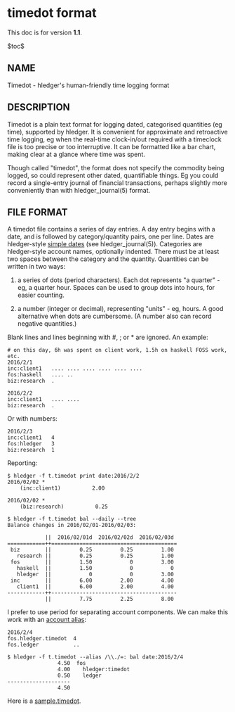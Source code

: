 # timedot format

This doc is for version **1.1**. <span class="docversions"></span>

\$toc\$

## NAME

Timedot - hledger's human-friendly time logging format

## DESCRIPTION

Timedot is a plain text format for logging dated, categorised quantities
(eg time), supported by hledger. It is convenient for approximate and
retroactive time logging, eg when the real-time clock-in/out required
with a timeclock file is too precise or too interruptive. It can be
formatted like a bar chart, making clear at a glance where time was
spent.

Though called "timedot", the format does not specify the commodity being
logged, so could represent other dated, quantifiable things. Eg you
could record a single-entry journal of financial transactions, perhaps
slightly more conveniently than with hledger\_journal(5) format.

## FILE FORMAT

A timedot file contains a series of day entries. A day entry begins with
a date, and is followed by category/quantity pairs, one per line. Dates
are hledger-style [simple dates](#simple-dates) (see
hledger\_journal(5)). Categories are hledger-style account names,
optionally indented. There must be at least two spaces between the
category and the quantity. Quantities can be written in two ways:

1.  a series of dots (period characters). Each dot represents "a
    quarter" - eg, a quarter hour. Spaces can be used to group dots into
    hours, for easier counting.

2.  a number (integer or decimal), representing "units" - eg, hours. A
    good alternative when dots are cumbersome. (A number also can record
    negative quantities.)

Blank lines and lines beginning with \#, ; or \* are ignored. An
example:

``` {.timedot}
# on this day, 6h was spent on client work, 1.5h on haskell FOSS work, etc.
2016/2/1
inc:client1   .... .... .... .... .... ....
fos:haskell   .... .. 
biz:research  .

2016/2/2
inc:client1   .... ....
biz:research  .
```

Or with numbers:

``` {.timedot}
2016/2/3
inc:client1   4
fos:hledger   3
biz:research  1
```

Reporting:

``` {.shell}
$ hledger -f t.timedot print date:2016/2/2
2016/02/02 *
    (inc:client1)          2.00

2016/02/02 *
    (biz:research)          0.25
```

``` {.shell}
$ hledger -f t.timedot bal --daily --tree
Balance changes in 2016/02/01-2016/02/03:

            ||  2016/02/01d  2016/02/02d  2016/02/03d 
============++========================================
 biz        ||         0.25         0.25         1.00 
   research ||         0.25         0.25         1.00 
 fos        ||         1.50            0         3.00 
   haskell  ||         1.50            0            0 
   hledger  ||            0            0         3.00 
 inc        ||         6.00         2.00         4.00 
   client1  ||         6.00         2.00         4.00 
------------++----------------------------------------
            ||         7.75         2.25         8.00 
```

I prefer to use period for separating account components. We can make
this work with an [account alias](#account-aliases):

``` {.timedot}
2016/2/4
fos.hledger.timedot  4
fos.ledger           ..
```

``` {.shell}
$ hledger -f t.timedot --alias /\\./=: bal date:2016/2/4
                4.50  fos
                4.00    hledger:timedot
                0.50    ledger
--------------------
                4.50
```

Here is a
[sample.timedot](https://raw.github.com/simonmichael/hledger/master/data/sample.timedot).
<!-- to download and some queries to try: -->

<!-- ```shell -->
<!-- $ hledger -f sample.timedot balance                               # current time balances -->
<!-- $ hledger -f sample.timedot register -p 2009/3                    # sessions in march 2009 -->
<!-- $ hledger -f sample.timedot register -p weekly --depth 1 --empty  # time summary by week -->
<!-- ``` -->

